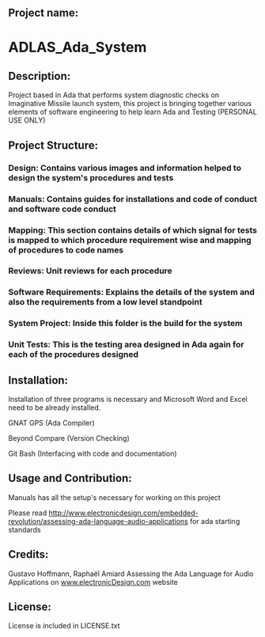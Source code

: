 ## Project name: ##
# ADLAS_Ada_System #

## Description: ##

Project based in Ada that performs system diagnostic checks on Imaginative Missile launch system, this project is bringing together various elements of software engineering to help learn Ada and Testing (PERSONAL USE ONLY)

## Project Structure: ##

### Design: Contains various images and information helped to design the system's procedures and tests

### Manuals: Contains guides for installations and code of conduct and software code conduct

### Mapping: This section contains details of which signal for tests is mapped to which procedure requirement wise and mapping of procedures to code names

### Reviews: Unit reviews for each procedure

### Software Requirements: Explains the details of the system and also the requirements from a low level standpoint

### System Project: Inside this folder is the build for the system

### Unit Tests: This is the testing area designed in Ada again for each of the procedures designed

## Installation:

Installation of three programs is necessary and Microsoft Word and Excel need to be already installed.

GNAT GPS (Ada Compiler)

Beyond Compare (Version Checking)

Git Bash (Interfacing with code and documentation)

## Usage and Contribution:

Manuals has all the setup's necessary for working on this project

Please read http://www.electronicdesign.com/embedded-revolution/assessing-ada-language-audio-applications for ada starting standards

## Credits:

Gustavo Hoffmann, Raphaël Amiard 
Assessing the Ada Language for Audio Applications
on www.electronicDesign.com website

## License:
License is included in LICENSE.txt
